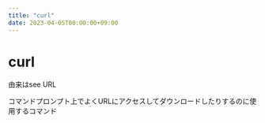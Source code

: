 ```yaml
---
title: "curl"
date: 2023-04-05T00:00:00+09:00
---
```

# curl

由来はsee URL

コマンドプロンプト上でよくURLにアクセスしてダウンロードしたりするのに使用するコマンド

